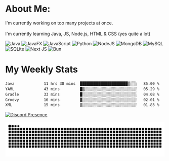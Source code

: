 # About Me:
I'm currently working on too many projects at once. <br><br> I'm currently learning Java, JS, Node.js, HTML & CSS (yes quite a lot)

![Java](https://img.shields.io/badge/java-%23ED8B00.svg?style=for-the-badge&logo=java&logoColor=white) 
![JavaFX](https://img.shields.io/badge/javafx-%23FF0000.svg?style=for-the-badge&logo=javafx&logoColor=white)
![JavaScript](https://img.shields.io/badge/javascript-%23323330.svg?style=for-the-badge&logo=javascript&logoColor=%23F7DF1E) ![Python](https://img.shields.io/badge/python-3670A0?style=for-the-badge&logo=python&logoColor=ffdd54) ![NodeJS](https://img.shields.io/badge/node.js-6DA55F?style=for-the-badge&logo=node.js&logoColor=white) ![MongoDB](https://img.shields.io/badge/MongoDB-%234ea94b.svg?style=for-the-badge&logo=mongodb&logoColor=white) ![MySQL](https://img.shields.io/badge/mysql-4479A1.svg?style=for-the-badge&logo=mysql&logoColor=white) ![SQLite](https://img.shields.io/badge/sqlite-%2307405e.svg?style=for-the-badge&logo=sqlite&logoColor=white) ![Next JS](https://img.shields.io/badge/Next-black?style=for-the-badge&logo=next.js&logoColor=white)
![Bun](https://img.shields.io/badge/Bun-%23000000.svg?style=for-the-badge&logo=bun&logoColor=white)
# My Weekly Stats
<!--START_SECTION:waka-->

```txt
Java             11 hrs 38 mins  █████████████████████▒░░░   85.00 %
YAML             43 mins         █▒░░░░░░░░░░░░░░░░░░░░░░░   05.29 %
Gradle           33 mins         █░░░░░░░░░░░░░░░░░░░░░░░░   04.08 %
Groovy           16 mins         ▓░░░░░░░░░░░░░░░░░░░░░░░░   02.01 %
XML              15 mins         ▒░░░░░░░░░░░░░░░░░░░░░░░░   01.83 %
```

<!--END_SECTION:waka-->
[![Discord Presence](https://lanyard.cnrad.dev/api/740153472086835221)](https://discord.com/users/740153472086835221)

<div align="center">
  <img src="https://raw.githubusercontent.com/Skullians/Skullians/output/github-contribution-grid-snake-dark.svg" alt="Snake animation" />
</div>
